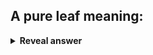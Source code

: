 ## A pure leaf meaning:
<details>
<summary><b>Reveal answer</b></summary>
Will lead to the final classification
</details>
